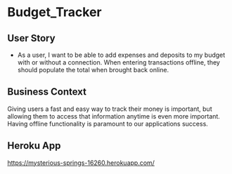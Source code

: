 # Budget_Tracker

## User Story

* As a user, I want to be able to add expenses and deposits to my budget with or without a connection. When entering transactions offline, they should populate the total when brought back online.

## Business Context

Giving users a fast and easy way to track their money is important, but allowing them to access that information anytime is even more important. Having offline functionality is paramount to our applications success.

## Heroku App

https://mysterious-springs-16260.herokuapp.com/
